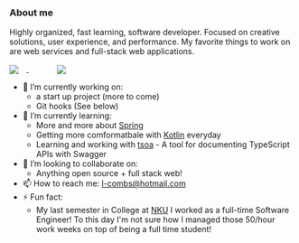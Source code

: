 ### About me
Highly organized, fast learning, software developer. Focused on creative solutions, user experience, and performance. My favorite things to work on are web services and full-stack web applications.

<div>
<a href="https://github.com/lcombs15" style="margin-right:50px">
<img align="center" src="https://github-readme-stats.vercel.app/api?username=lcombs15&count_private=true&include_all_commits=true&hide=stars" style="padding-right:1em"/>
</a>

<a href="https://github.com/lcombs15">
<img align="center" src="https://github-readme-stats.vercel.app/api/top-langs/?username=lcombs15&count_private=true&show_icons=true&layout=compact&langs_count=10&hide=CSS,HTML"/>
</a>
</div>

<!--
**lcombs15/lcombs15** is a ✨ _special_ ✨ repository because its `README.md` (this file) appears on your GitHub profile.

Here are some ideas to get you started:

- 🔭 I’m currently working on ...
- 🌱 I’m currently learning ...
- 👯 I’m looking to collaborate on ...
- 🤔 I’m looking for help with ...
- 💬 Ask me about ...
- 📫 How to reach me: ...
- 😄 Pronouns: ...
- ⚡ Fun fact: ...
-->

- 🔭 I’m currently working on:
    - a start up project (more to come)
    - Git hooks (See below)
- 🌱 I’m currently learning:
    - More and more about [Spring](https://spring.io/)
    - Getting more comformatbale with [Kotlin](https://kotlinlang.org/) everyday
    - Learning and working with [tsoa](https://github.com/lukeautry/tsoa) - A tool for documenting TypeScript APIs with Swagger
- 👯 I’m looking to collaborate on:
    - Anything open source + full stack web!
- 📫 How to reach me: [l-combs@hotmail.com](mailto:l-combs@hotmail.com)
- ⚡ Fun fact: 
    - My last semester in College at [NKU](http://www.nku.edu) I worked as a full-time Software Engineer! To this day I'm not sure how I managed those 50/hour work weeks on top of being a full time student!
